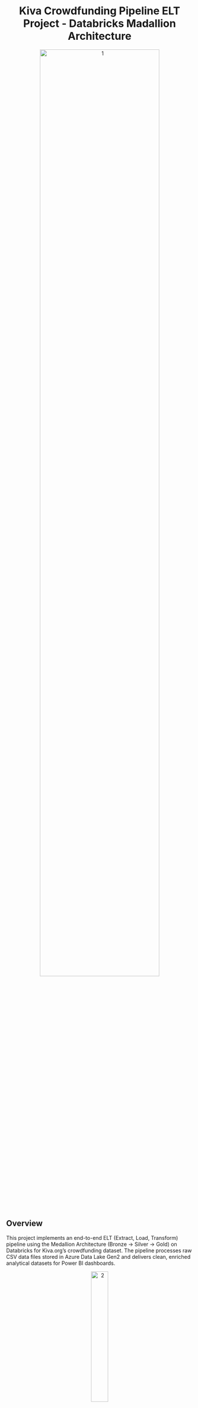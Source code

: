 
<h1 align="center">
    <strong>Kiva Crowdfunding Pipeline ELT Project - Databricks Madallion Architecture</strong>
</h1>
<p align="center">
  <img width="80%" src="images_doc/madallionArch3.png" alt="1">
</p>

## Overview
This project implements an end-to-end ELT (Extract, Load, Transform) pipeline using the Medallion Architecture (Bronze → Silver → Gold) on Databricks for Kiva.org’s crowdfunding dataset. The pipeline processes raw CSV data files stored in Azure Data Lake Gen2 and delivers clean, enriched analytical datasets for Power BI dashboards.

<p align="center">
  <img width="30%" src="images_doc/main.jpg" alt="2">
</p>
https://www.kiva.org/

Kiva’s dataset contains detailed records of microloan transactions facilitated through the Kiva platform, including loan details, lender information, borrower profiles, repayment status, and geographical data. The data covers various attributes such as loan amounts, funding dates, sector categories (e.g., agriculture, retail), borrower demographics (gender, country, region), and loan performance metrics.

By structuring the data into the Bronze, Silver, and Gold layers:

- **Bronze Layer** ingests raw, unprocessed CSV files capturing the full granularity of each loan event.
- **Silver Layer** refines the data by cleaning inconsistencies, handling missing values, and standardizing fields like dates and categorical variables.
- **Gold Layer** aggregates and enriches the data, producing business-friendly tables optimized for analytical queries and dashboard visualizations, such as total funded amounts by country, repayment rates over time, and lender activity summaries.

This architecture ensures data quality, enables incremental updates, and supports scalable analytics to help stakeholders better understand the impact and trends in global microfinancing via Kiva.

# Architecture

## Tools & Technologies
- **Docker/Postgre:** First storage of the data 
- **Azure Data Lake Storage Gen2:** Central storage for raw and processed data  
- **Databricks:** Orchestration and transformation layer with notebooks  
- **Azure Data Factory (ADF):** Pipeline orchestration and scheduling  
- **Power BI:** Visualization and reporting  

## Pipeline Flow

### 1. Data Ingestion (Bronze Layer)
- As a first step local csv data was loaded Postgre database on Docker to serve as a source database.
- Azure storage account created
- Azure bronze container created by Terraform
- Storage account key generated for Azure Data Lake Gen2
- Data examined and loaded by 1-Upload-Kiva_Data_postgre.ipynb code.

After the orchestration part bronze layer has some changes
- Raw CSV files are uploaded directly to an ADLS Gen2 container (`/code/`).
- A Databricks notebook (`csv_to_bronze`) is triggered via ADF to:
  - Load the CSV incrementally based on a date field (e.g., `funded_time`)
  - Partition the data by year and month
  - Write it as Parquet files to the Bronze path

### 2. Data Transformation (Silver Layer)

- Another Databricks notebook (`bronze_to_silver`) processes Bronze data:
  - Cleans and validates fields
  - Critical nulls are deleted
  - Non-critical nulls are filled -1
  - Outputs structured and clean data to the Silver path

### 3. Aggregation & Output (Gold Layer)

- A third Databricks notebook (`silver_to_gold`) performs:
  - Business-level aggregations (e.g., total loan amount by country/sector)
  - Prepares data models for Power BI
  - Writes final datasets to the Gold path

### 4. Orchestration with Azure Data Factory

- ADF pipeline automates the full pipeline:
  - Triggered when new CSVs are added to ADLS
  - Executes all three Databricks notebooks in sequence
  - Ensures fully incremental and automated processing without PostgreSQL dependency
  - Here, to provide the orchestration and building incremantal ingestion in the bronze layer, placed the csv file in the "code" container in Azure Data Lake Gen2 storage and performed the ingest from there. (5-csv_to_Bronze Incremental.jpnyb)
  - All processes of the medallion architecture were automated
  - Pipeline was schedued every friday at 08:00am
<p align="center">
  <img width="70%" src="images_doc/ADF_pipeline_success.png" alt="3">
</p>

### Incremental Loading Strategy

- The `csv_to_bronze` notebook uses an incremental key (`funded_time`) to detect and load only new records.
- Existing data in the Bronze layer is compared with incoming data based on the max value of this key.
- This avoids duplicate ingestion and supports seamless append-only data growth.
- In the picture below  seen result after adding 1 test record (2018/01) for incremental loading
- Initial state; kiva dataset has 2014-2017 years of data

<p align="center">
  <img width="80%" src="images_doc/bronze_incremantal _load_new data added.png" alt="4">
</p>

## Monitoring and Logging

- Output logs and row counts are printed in Databricks notebooks.
- ADF provides success/failure monitoring of the overall pipeline.

## Power BI Integration

- Power BI connects directly to the Gold layer via ADLS Parquet connector.
- Dataset refreshes automatically pick up new data written to Gold.
- Reports are updated without requiring schema changes.

<p align="center">
  <img width="60%" src="images_doc/powerBI report1.png" alt="5">
</p>
<p align="center">
  <img width="60%" src="images_doc/powerBI_report_2.png" alt="6">
</p>

## Future Developments

The current ELT pipeline automates data ingestion, transformation, and loading up to the Gold layer using Azure Data Lake Gen2, Azure Data Factory (ADF), and Databricks. To further enhance the project, the following future improvements are planned:

- **Data Quality Validation**:  
  Integrate tools like [Great Expectations](https://greatexpectations.io/) or [Apache Deequ](https://github.com/awslabs/deequ) at the Silver layer to enforce schema, null checks, and value constraints.

- **Parameterization & Config Management**:  
  Introduce configuration-driven pipelines using JSON/YAML or Azure Key Vault for managing environment variables, file paths, and incremental keys.

- **Delta Lake Integration**:  
  Replace Parquet outputs with Delta Lake tables for optimized performance, ACID transactions, and time travel capabilities.

- **Data Lineage & Monitoring**:  
  Implement Azure Purview or Unity Catalog (Databricks) for data lineage, discovery, and governance. Include monitoring and alerting for failed ADF runs or data anomalies.

- **Automated Testing**:  
  Add unit and integration tests for notebooks and pipeline logic using tools like `pytest`, `unittest`, or `dbx` for Databricks.

- **Streaming Support**:  
  Extend the pipeline to support real-time data ingestion using Azure Event Hub or Kafka and Structured Streaming in Databricks.

- **CI/CD for DataOps**:  
  Adopt DevOps best practices using GitHub Actions or Azure DevOps for version control, continuous integration, and deployment of notebooks and ADF pipelines.


## License
This project is licensed under the MIT License - see the (LICENSE) file for details.